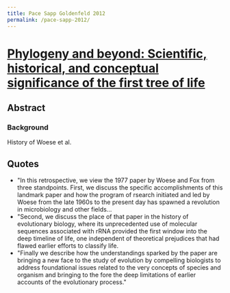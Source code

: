 ```yaml
---
title: Pace Sapp Goldenfeld 2012
permalink: /pace-sapp-2012/
---
```

# [Phylogeny and beyond: Scientific, historical, and conceptual significance of the first tree of life](https://www.pnas.org/content/109/4/1011)

## Abstract
### Background
 History of Woese et al.
 
 ## Quotes
 * "In this retrospective, we view the 1977 paper by Woese and Fox from three standpoints. First, we discuss the specific accomplishments of this landmark paper and how the program of rsearch initiated and led by Woese from the late 1960s to the present day has spawned a revolution in microbiology and other fields...
 * "Second, we discuss the place of that paper in the history of evolutionary biology, where its unprecedented use of molecular sequences associated with rRNA provided the first window into the deep timeline of life, one independent of theoretical prejudices that had flawed earlier efforts to classify life.
 * "Finally we describe how the understandings sparked by the paper are bringing a new face to the study of evolution by compelling biologists to address foundational issues related to the very concepts of species and organism and bringing to the fore the deep limitations of earlier accounts of the evolutionary process." 
